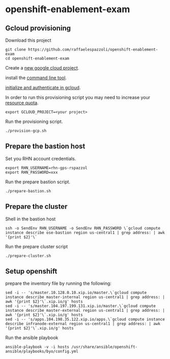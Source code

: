 # openshift-enablement-exam

## Gcloud provisioning

Download this project

```
git clone https://github.com/raffaelespazzoli/openshift-enablement-exam
cd openshift-enablement-exam
```

Create a [new google cloud project](https://cloud.google.com/resource-manager/docs/creating-project).

install the [command line tool](https://cloud.google.com/sdk/downloads).

[initialize and authenticate in gcloud](https://cloud.google.com/sdk/docs/authorizing).

In order to run this provisioning script you may need to increase your [resource quota](https://cloud.google.com/compute/docs/resource-quotas).

```
export GCLOUD_PROJECT=<your project>
```

Run the provisioning script.

```
./provision-gcp.sh
```

## Prepare the bastion host

Set you RHN account credentials.
```
export RHN_USERNAME=rhn-gps-rspazzol
export RHN_PASSWORD=xxx 
```
Run the prepare bastion script.
```
./prepare-bastion.sh
```

## Prepare the cluster

Shell in the bastion host
```
ssh -o SendEnv RHN_USERNAME -o SendEnv RHN_PASSWORD \`gcloud compute instance describe ose-bastion region us-central1 | grep address: | awk '{print $2}'\`
```
Run the prepare cluster script
```
./prepare-cluster.sh
```

## Setup openshift

prepare the inventory file by running the following:
```
sed -i -- 's/master.10.128.0.10.xip.io/master.\`gcloud compute instance describe master-internal region us-central1 | grep address: | awk '{print $2}'\`.xip.io/g' hosts
sed -i -- 's/master.104.197.199.131.xip.io/master.\`gcloud compute instance describe master-external region us-central1 | grep address: | awk '{print $2}'\`.xip.io/g' hosts
sed -i -- 's/apps.104.198.35.122.xip.io/apps.\`gcloud compute instance describe infranode-external region us-central1 | grep address: | awk '{print $2}'\`.xip.io/g' hosts
```

Run the ansible playbook
```
ansible-playbook -v -i hosts /usr/share/ansible/openshift-ansible/playbooks/byo/config.yml
```

